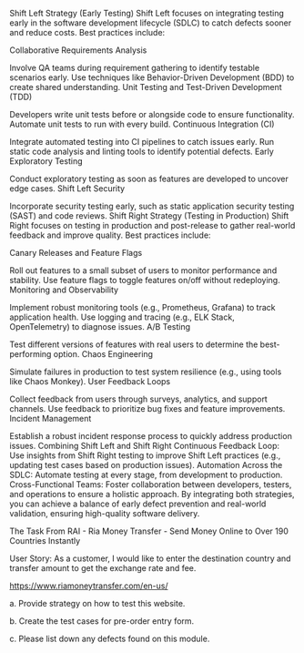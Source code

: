 Shift Left Strategy (Early Testing)
Shift Left focuses on integrating testing early in the software development lifecycle (SDLC) to catch defects sooner and reduce costs. Best practices include:

Collaborative Requirements Analysis  

Involve QA teams during requirement gathering to identify testable scenarios early.
Use techniques like Behavior-Driven Development (BDD) to create shared understanding.
Unit Testing and Test-Driven Development (TDD)  

Developers write unit tests before or alongside code to ensure functionality.
Automate unit tests to run with every build.
Continuous Integration (CI)  

Integrate automated testing into CI pipelines to catch issues early.
Run static code analysis and linting tools to identify potential defects.
Early Exploratory Testing  

Conduct exploratory testing as soon as features are developed to uncover edge cases.
Shift Left Security  

Incorporate security testing early, such as static application security testing (SAST) and code reviews.
Shift Right Strategy (Testing in Production)
Shift Right focuses on testing in production and post-release to gather real-world feedback and improve quality. Best practices include:

Canary Releases and Feature Flags  

Roll out features to a small subset of users to monitor performance and stability.
Use feature flags to toggle features on/off without redeploying.
Monitoring and Observability  

Implement robust monitoring tools (e.g., Prometheus, Grafana) to track application health.
Use logging and tracing (e.g., ELK Stack, OpenTelemetry) to diagnose issues.
A/B Testing  

Test different versions of features with real users to determine the best-performing option.
Chaos Engineering  

Simulate failures in production to test system resilience (e.g., using tools like Chaos Monkey).
User Feedback Loops  

Collect feedback from users through surveys, analytics, and support channels.
Use feedback to prioritize bug fixes and feature improvements.
Incident Management  

Establish a robust incident response process to quickly address production issues.
Combining Shift Left and Shift Right
Continuous Feedback Loop: Use insights from Shift Right testing to improve Shift Left practices (e.g., updating test cases based on production issues).
Automation Across the SDLC: Automate testing at every stage, from development to production.
Cross-Functional Teams: Foster collaboration between developers, testers, and operations to ensure a holistic approach.
By integrating both strategies, you can achieve a balance of early defect prevention and real-world validation, ensuring high-quality software delivery.


The Task From RAI - 
Ria Money Transfer - Send Money Online to Over 190 Countries Instantly

User Story: As a customer, I would like to enter the destination country and transfer amount to get the exchange rate and fee.

https://www.riamoneytransfer.com/en-us/

a. Provide strategy on how to test this website.

b. Create the test cases for pre-order entry form.

c. Please list down any defects found on this module.

